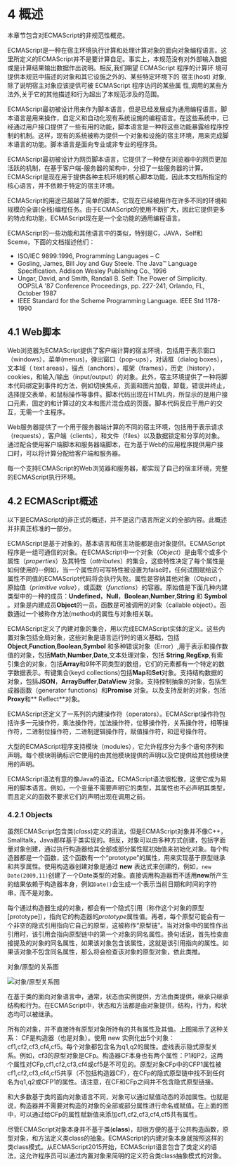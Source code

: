 # 4 概述

本章节包含对ECMAScript的非规范性概览。

ECMAScript是一种在宿主环境执行计算和处理计算对象的面向对象编程语言。这里所定义的ECMAScript并不是要计算自足。事实上，本规范没有对外部输入数据或是计算结果输出数据作出说明。相反,我们期望 ECMAScript 程序的计算环 境可提供本规范中描述的对象和其它设施之外的、某些特定环境下的 宿主(host) 对象,除了说明宿主对象应该提供可被 ECMAScript 程序访问的某些属 性,调用的某些方法外,关于它的其他描述和行为超出了本规范涉及的范围。

ECMAScript最初被设计用来作为脚本语言，但是已经发展成为通用编程语言。脚本语言是用来操作，自定义和自动化现有系统设施的编程语言。在这些系统中，已经通过用户接口提供了一些有用的功能，脚本语言是一种将这些功能暴露给程序控制的机制。这样，现有的系统被称为提供一个对象和设施的宿主环境，用来完成脚本语言的功能。脚本语言是面向专业或非专业的程序员。

ECMAScript最初被设计为网页脚本语言，它提供了一种使在浏览器中的网页更加活跃的机制，在基于客户端-服务器的架构中，分担了一些服务器的计算。ECMAScript是现在用于提供各种主机环境的核心脚本功能，因此本文档所指定的核心语言，并不依赖于特定的宿主环境。

ECMAScript的用途已超越了简单的脚本，它现在已经被用作在许多不同的环境和规模的全谱(全栈)编程任务。由于ECMAScript的使用不断扩大，因此它提供更多的特点和功能，ECMAScript现在是一个全功能的通用编程语言。

ECMAScript的一些功能和其他语言中的类似，特别是C，JAVA，Self和Sceme，下面的文档描述他们：
* ISO/IEC 9899:1996, Programming Languages – C
* Gosling, James, Bill Joy and Guy Steele. The Java™ Language Specification. Addison Wesley Publishing Co., 1996
* Ungar, David, and Smith, Randall B. Self: The Power of Simplicity. OOPSLA '87 Conference Proceedings, pp. 227-241, Orlando, FL, October 1987
* IEEE Standard for the Scheme Programming Language. IEEE Std 1178-1990

## 4.1 Web脚本

Web浏览器为ECMAScript提供了客户端计算的宿主环境，包括用于表示窗口（windows），菜单(menus)，弹出窗口（pop-ups），对话框（dialog boxes），文本域（ text areas），锚点（anchors），框架（frames），历史（history），cookies，和输入/输出（input/output）的对象。此外，宿主环境提供了一种将脚本代码绑定到事件的方法，例如切换焦点，页面和图片加载，卸载，错误并终止，选择提交表单，和鼠标操作等事件。脚本代码出现在HTML内，所显示的是用户接口元素，固定的和计算过的文本和图片混合成的页面。脚本代码反应于用户的交互，无需一个主程序。

Web服务器提供了一个用于服务器端计算的不同的宿主环境，包括用于表示请求（requests），客户端（clients），和文件（files）以及数据锁定和分享的对象。通过配合使用客户端脚本和服务器端脚本，在为基于Web的应用程序提供用户接口时，可以将计算分配给客户端和服务器。

每一个支持ECMAScript的Web浏览器和服务器，都实现了自己的宿主环境，完整的ECMAScript执行环境。

## 4.2 ECMAScript概述

以下是ECMAScript的非正式的概述，并不是这门语言所定义的全部内容。此概述并非真正标准的一部分。

ECMAScript是基于对象的，基本语言和宿主功能都是由对象提供。ECMAScript程序是一组可通信的对象。在ECMAScript中一个对象（*Object*）是由零个或多个属性（*properties*）及其特性（*attributes*）的集合，这些特性决定了每个属性是如何使用的--例如，当一个属性的可写特性被设置为false时，任何试图赋给这个属性不同值的ECMAScript代码将会执行失败。属性是容纳其他对象（*Object*），原始值（*primitive value*），或函数（*functions*）的容器。原始值是下面几种内建类型中的一种的成员：**Undefined**，**Null**，**Boolean**,**Number**,**String** 和 **Symbol** 。对象是内建成员**Object**的一员。函数是可被调用的对象（callable object）。函数通过一个被称作方法(method)的属性与对象相关联。

ECMAScript定义了内建对象的集合，用以完成ECMAScript实体的定义。这些内置对象包括全局对象，这些对象是语言运行时的语义基础，包括 **Object**,**Function**,**Boolean**,**Symbol** 和多种错误对象（Error）,用于表示和操作数值的对象，包括**Math**,**Number**,**Date**,文本处理对象，包括 **String**,**RegExp**,有索引集合的对象，包括**Array**和9种不同类型的数组，它们的元素都有一个特定的数字数据表示。有键集合(keyd collections)包括**Map**和**Set**对象。支持结构数据的对象，包括**JSON**，**ArrayBuffer**,**DataView** 对象。支持控制抽象的对象，包括生成器函数（generator functions）和**Promise** 对象。以及支持反射的对象，包括**Proxy**和** Reflect**对象。

ECMAScript还定义了一系列的内建操作符（operators）。ECMAScript操作符包括许多一元操作符，乘法操作符，加法操作符，位移操作符，关系操作符，相等操作符，二进制位操作符，二进制逻辑操作符，赋值操作符，和逗号操作符。

大型的ECMAScript程序支持模块（modules），它允许程序分为多个语句序列和声明。每个模块明确标识它使用的由其他模块提供的声明以及它提供给其他模块使用的声明。

ECMAScript语法有意的像Java的语法。ECMAScript语法很松散，这使它成为易用的脚本语言。例如，一个变量不需要声明它的类型，其属性也不必声明其类型，而且定义的函数不要求它们的声明出现在调用之前。

### 4.2.1   Objects

虽然ECMAScript包含类(*class*)定义的语法，但是ECMAScript对象并不像C++，Smalltalk，Java那样基于类实现的。相反，对象可以由多种方式创建，包括字面量对象创建，通过执行构造器给其全部或部分属性赋初始值来初始化对象。每个构造器都是一个函数，这个函数有一个“prototype”的属性，用来实现基于原型继承和共享属性。使用构造器创建对象是通过 **new** 表达式来创建的，例如，`new Date(2009,11)`创建了一个Date类型的对象。直接调用构造器而不适用**new**所产生的结果依赖于构造器本身，例如`Date()`会生成一个表示当前日期和时间的字符串，而不是对象。

每个通过构造器生成的对象，都会有一个隐式引用（称作这个对象的原型[prototype]），指向它的构造器的*prototype*属性值。再者，每个原型可能会有一个非空的隐式引用指向它自己的原型，这被称作“原型链”。当对对象中的属性作出引用时，该引用会指向原型链中的第一个对象的同名属性。换句话说，首先检查直接提及的对象的同名属性，如果该对象包含该属性，这就是该引用指向的属性。如果该对象不包含同名属性，那么将会检查该对象的原型对象，依此类推。

对象/原型的关系图

![对象/原型关系图](http://7xt3oh.com2.z0.glb.clouddn.com/ecma262/object_prototype_relationships.png)

在基于类的面向对象语言中，通常，状态由实例提供，方法由类提供，继承只继承结构和行为。在ECMAScript中，状态和方法都是由对象提供，结构，行为，和状态均可以被继承。

所有的对象，并不直接持有原型对象所持有的共有属性及其值。上图揭示了这种关系：
CF是构造器（也是对象）。使用 new 实例化出5个对象：cf1,cf2,cf3,cf4,cf5。每个对象都包含名为q1,q2的属性。虚线表示隐式原型关系。例如，cf3的原型对象是CFp。构造器CF本身也有两个属性：P1和P2，这两个属性对CFp,cf1,cf2,cf3,cf4或cf5是不可见的。原型对象CFp中的CFP1属性被cf1,cf2,cf3,cf4,cf5共享（不包括构造器CF），在CFp的隐式原型链中找不到任何名为q1,q2或CFP1的属性。请注意，在CF和CFp之间并不包含隐式原型链接。

和大多数基于类的面向对象语言不同，对象可以通过赋值动态的添加属性。也就是说，构造器并不需要对构造的对象的全部或部分属性进行命名或赋值。在上面的图中，可以通过给CFp的属性赋新值来添加cf1,cf2,cf3,cf4,cf5共有属性。

尽管ECMAScript对象本身并不基于类(**class**)，却很方便的基于公共构造函数，原型对象，和方法定义类class的抽象。ECMAScript的内建对象本身就按照这样的类class模式。从ECMAScript2015开始，ECMAScript语言包含了类定义的语法，这允许程序员可以通过内置对象来简明的定义符合类class抽象模式的对象。

